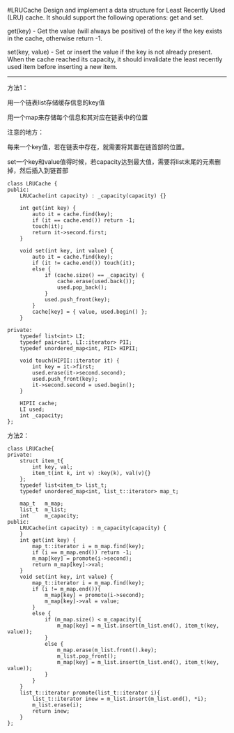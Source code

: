 #LRUCache
Design and implement a data structure for Least Recently Used (LRU) cache. It should support the following operations: 
get and set.

get(key) - Get the value (will always be positive) of the key if the key exists in the cache, otherwise return -1.

set(key, value) - Set or insert the value if the key is not already present. When the cache reached its capacity, 
it should invalidate the least recently used item before inserting a new item.


---



方法1：

用一个链表list存储缓存信息的key值

用一个map来存储每个信息和其对应在链表中的位置

注意的地方：

每来一个key值，若在链表中存在，就需要将其置在链首部的位置。

set一个key和value值得时候，若capacity达到最大值，需要将list末尾的元素删掉，然后插入到链首部

```
class LRUCache {
public:
    LRUCache(int capacity) : _capacity(capacity) {}

    int get(int key) {
        auto it = cache.find(key);
        if (it == cache.end()) return -1;
        touch(it);
        return it->second.first;
    }

    void set(int key, int value) {
        auto it = cache.find(key);
        if (it != cache.end()) touch(it);
        else {
            if (cache.size() == _capacity) {
                cache.erase(used.back());
                used.pop_back();
            }
            used.push_front(key);
        }
        cache[key] = { value, used.begin() };
    }

private:
    typedef list<int> LI;
    typedef pair<int, LI::iterator> PII;
    typedef unordered_map<int, PII> HIPII;

    void touch(HIPII::iterator it) {
        int key = it->first;
        used.erase(it->second.second);
        used.push_front(key);
        it->second.second = used.begin();
    }

    HIPII cache;
    LI used;
    int _capacity;
};
```


方法2：

```
class LRUCache{
private:
    struct item_t{
        int key, val;
        item_t(int k, int v) :key(k), val(v){}
    };
    typedef list<item_t> list_t;
    typedef unordered_map<int, list_t::iterator> map_t;

    map_t   m_map;
    list_t  m_list;
    int     m_capacity;
public:
    LRUCache(int capacity) : m_capacity(capacity) {
    }
    int get(int key) {
        map_t::iterator i = m_map.find(key);
        if (i == m_map.end()) return -1;
        m_map[key] = promote(i->second);
        return m_map[key]->val;
    }
    void set(int key, int value) {
        map_t::iterator i = m_map.find(key);
        if (i != m_map.end()){
            m_map[key] = promote(i->second);
            m_map[key]->val = value;
        }
        else {
            if (m_map.size() < m_capacity){
                m_map[key] = m_list.insert(m_list.end(), item_t(key, value));
            }
            else {
                m_map.erase(m_list.front().key);
                m_list.pop_front();
                m_map[key] = m_list.insert(m_list.end(), item_t(key, value));
            }
        }
    }
    list_t::iterator promote(list_t::iterator i){
        list_t::iterator inew = m_list.insert(m_list.end(), *i);
        m_list.erase(i);
        return inew;
    }
};
```